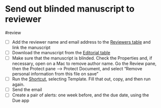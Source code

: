 # Send out blinded manuscript to reviewer

#review

- [ ] Add the reviewer name and email address to the [Reviewers table](x-icabmobile://x-callback-url/open?url=https://airtable.com/appXhmKzo4WMgQJnn/tbl1pSbCaTBrWUA1P/viw8efBv4PdEk2ewT?blocks=hide) and link the manuscript
- [ ] Download the manuscript from the [Editorial table ](x-icabmobile://x-callback-url/open?url=https://airtable.com/appXhmKzo4WMgQJnn/tblkbjPK1lfVmbzhY/viwm8Eh5JyCOpL3sf?blocks=hide)
- [ ] Make sure that the manuscript is blinded. Check the Properties and, if necessary, open on a Mac to remove author name. Go the Review pane, then the Protect pane —> Protect Document, and select “Remove personal information from this file on save”
- [ ] Run the [Shortcut](shortcuts://run-shortcut?name=HMS%20reviewer%20send%20manuscript), selecting Template. Fill that out, copy, and then run again.
- [ ] Send the email
- [ ] Create a pair of alerts: one week before, and the due date, using the Due app